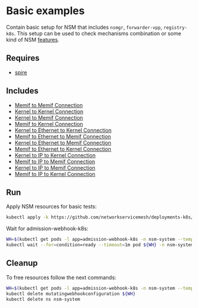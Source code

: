 # Basic examples

Contain basic setup for NSM that includes `nsmgr`, `forwarder-vpp`, `registry-k8s`. This setup can be used to check mechanisms combination or some kind of NSM [features](../features).

## Requires

- [spire](../spire/single_cluster/)

## Includes

- [Memif to Memif Connection](../use-cases/Memif2Memif)
- [Kernel to Kernel Connection](../use-cases/Kernel2Kernel)
- [Kernel to Memif Connection](../use-cases/Kernel2Memif)
- [Memif to Kernel Connection](../use-cases/Memif2Kernel)
- [Kernel to Ethernet to Kernel Connection](../use-cases/Kernel2Ethernet2Kernel)
- [Memif to Ethernet to Memif Connection](../use-cases/Memif2Ethernet2Memif)
- [Kernel to Ethernet to Memif Connection](../use-cases/Kernel2Ethernet2Memif)
- [Memif to Ethernet to Kernel Connection](../use-cases/Memif2Ethernet2Kernel)
- [Kernel to IP to Kernel Connection](../use-cases/Kernel2IP2Kernel)
- [Memif to IP to Memif Connection](../use-cases/Memif2IP2Memif)
- [Kernel to IP to Memif Connection](../use-cases/Kernel2IP2Memif)
- [Memif to IP to Kernel Connection](../use-cases/Memif2IP2Kernel)

## Run

Apply NSM resources for basic tests:

```bash
kubectl apply -k https://github.com/networkservicemesh/deployments-k8s/examples/basic?ref=24f887aab11b093388a4a183c10388233bc1d246
```

Wait for admission-webhook-k8s:

```bash
WH=$(kubectl get pods -l app=admission-webhook-k8s -n nsm-system --template '{{range .items}}{{.metadata.name}}{{"\n"}}{{end}}')
kubectl wait --for=condition=ready --timeout=1m pod ${WH} -n nsm-system
```

## Cleanup

To free resources follow the next commands:

```bash
WH=$(kubectl get pods -l app=admission-webhook-k8s -n nsm-system --template '{{range .items}}{{.metadata.name}}{{"\n"}}{{end}}')
kubectl delete mutatingwebhookconfiguration ${WH}
kubectl delete ns nsm-system
```
